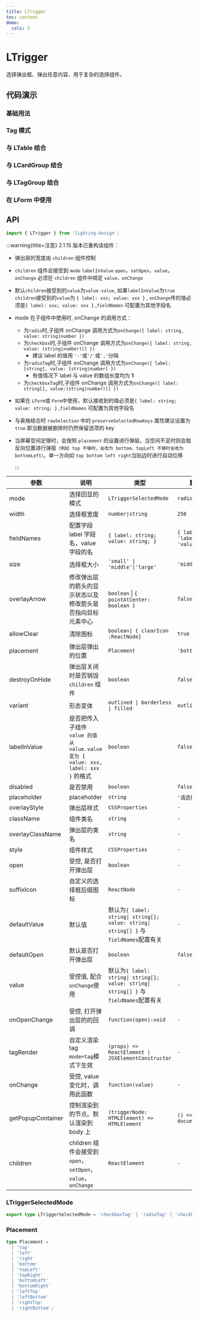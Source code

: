 ```yaml
---
title: LTrigger
toc: content
demo:
  cols: 2
---
```


# LTrigger

选择弹出框、弹出任意内容、用于复杂的选择组件。

## 代码演示

### 基础用法

<code src='./demos/Demo1.tsx'></code>

### Tag 模式

<code src='./demos/Demo3.tsx' ></code>

### 与 LTable 结合

<code src='./demos/Demo4.tsx' ></code>

### 与 LCardGroup 结合

<code src='./demos/Demo5.tsx' ></code>

### 与 LTagGroup 结合

<code src='./demos/Demo6.tsx' ></code>

### 在 LForm 中使用

<code src='./demos/Demo2.tsx' ></code>

## API

```ts
import { LTrigger } from 'lighting-design';
```

:::warning{title=注意}
2.1.15 版本已重构该组件：

- 弹出层的宽度由 `children` 组件控制

- `children` 组件会接受到 `mode` `labelInValue` `open`，`setOpen`，`value`，`onChange` 必须在 `children` 组件中绑定 `value，onChange`

- 默认`children`接受到的`value`为`value.value`, 如果`labelInValue`为`true` `children`接受到的`value`为 `{ label: xxx; value: xxx }` , `onChange`传的值必须是`{ label: xxx; value: xxx }` ,`fieldNames` 可配置为其他字段名

- mode 在子组件中使用时, onChange 的调用方式：

  - 为`radio`时,子组件 onChange 调用方式为`onChange({ label: string, value: string|number })`
  - 为`checkbox`时,子组件 onChange 调用方式为`onChange({ label: string, value: (string|number)[] })`
    - 建议 label 的值用 `'-'`或`'/'`或`','`分隔
  - 为`radioTag`时,子组件 onChange 调用方式为`onChange({ label: [string], value: [string|number] })`
    - 有值情况下 label 与 value 的数组长度均为 **1**
  - 为`checkboxTag`时,子组件 onChange 调用方式为`onChange({ label: string[], value:(string|number)[] })`

- 如果在 `LForm`或 `Form`中使用，默认接收到的值必须是`{ label: string; value: string; }` ,`fieldNames` 可配置为其他字段名

- 与表格结合时 `rowSelection` 中的 `preserveSelectedRowKeys` 属性建议设置为 `true` 即当数据被删除时仍然保留选项的 key

- 当屏幕空间足够时，会按照 `placement` 的设置进行弹层。当空间不足时则会取反向位置进行弹层`（例如 top 不够时，会改为 bottom，topLeft 不够时会改为 bottomLeft）`。单一方向如 `top bottom left right`当贴边时进行自动位移

  :::

| 参数              | 说明                                                                                | 类型                                                                                  | 默认值                              |
| ----------------- | ----------------------------------------------------------------------------------- | ------------------------------------------------------------------------------------- | ----------------------------------- |
| mode              | 选择回显的模式                                                                      | `LTriggerSelectedMode`                                                                | `radio`                             |
| width             | 选择框宽度                                                                          | `number\|string`                                                                      | `250`                               |
| fieldNames        | 配置字段 label 字段名，value 字段的名                                               | `{ label: string; value: string; }`                                                   | `{ label: 'label',value: 'value' }` |
| size              | 选择框大小                                                                          | `'small' \| 'middle'\|'large'`                                                        | `'middle'`                          |
| overlayArrow      | 修改弹出层的箭头的显示状态以及修改箭头是否指向目标元素中心                          | `boolean` \| `{ pointAtCenter: boolean }`                                             | `false`                             |
| allowClear        | 清除图标                                                                            | `boolean\| { clearIcon :ReactNode}`                                                   | `true`                              |
| placement         | 弹出层弹出的位置                                                                    | `Placement`                                                                           | `'bottomLeft'`                      |
| destroyOnHide     | 弹出层关闭时是否销毁 `children` 组件                                                | `boolean`                                                                             | `false`                             |
| variant           | 形态变体                                                                            | `outlined \| borderless \| filled`                                                    | `outlined`                          |
| labelInValue      | 是否把传入子组件 `value 的值 从 value.value 变为 { value: xxx, label: xxx }` 的格式 | `boolean`                                                                             | `false`                             |
| disabled          | 是否禁用                                                                            | `boolean`                                                                             | `false`                             |
| placeholder       | placeholder                                                                         | `string`                                                                              | `'请选择'`                          |
| overlayStyle      | 弹出层样式                                                                          | `CSSProperties`                                                                       | `-`                                 |
| className         | 组件类名                                                                            | `string`                                                                              | `-`                                 |
| overlayClassName  | 弹出层的类名                                                                        | `string`                                                                              | `-`                                 |
| style             | 组件样式                                                                            | `CSSProperties`                                                                       | `-`                                 |
| open              | 受控, 是否打开弹出层                                                                | `boolean`                                                                             | `-`                                 |
| suffixIcon        | 自定义的选择框后缀图标                                                              | `ReactNode`                                                                           | `-`                                 |
| defaultValue      | 默认值                                                                              | 默认为`{ label: string\| string[]; value: string\| string[] }` 与`fieldNames`配置有关 | `-`                                 |
| defaultOpen       | 默认是否打开弹出层                                                                  | `boolean`                                                                             | `false`                             |
| value             | 受控值, 配合`onChange`使用                                                          | 默认为`{ label: string\| string[]; value: string\| string[] }` 与`fieldNames`配置有关 | `-`                                 |
| onOpenChange      | 受控, 打开弹出层的的回调                                                            | `function(open):void`                                                                 | `-`                                 |
| tagRender         | 自定义渲染 tag `mode=tag`模式下生效                                                 | `(props) => ReactElement \| JSXElementConstructor`                                    | `-`                                 |
| onChange          | 受控, value 变化时，调用此函数                                                      | `function(value)`                                                                     | `-`                                 |
| getPopupContainer | 控制渲染到的节点。默认渲染到 body 上                                                | `(triggerNode: HTMLElement) => HTMLElement`                                           | `() => document.body`               |
| children          | children 组件会接受到 `open`，`setOpen`，`value`，`onChange`                        | `ReactElement`                                                                        | `-`                                 |

### LTriggerSelectedMode

```ts
export type LTriggerSelectedMode = 'checkboxTag' | 'radioTag' | 'checkbox' | 'radio';
```

### Placement

```ts
type Placement =
  | 'top'
  | 'left'
  | 'right'
  | 'bottom'
  | 'topLeft'
  | 'topRight'
  | 'bottomLeft'
  | 'bottomRight'
  | 'leftTop'
  | 'leftBottom'
  | 'rightTop'
  | 'rightBottom';
```

